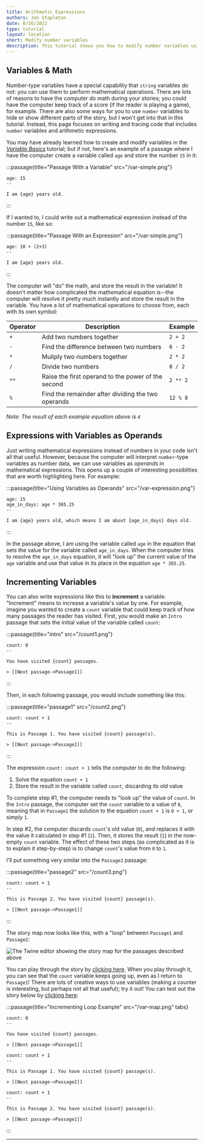 ```yaml
---
title: Arithmetic Expressions
authors: Jon Stapleton
date: 8/16/2022
type: tutorial
layout: location
short: Modify number variables
description: This tutorial shows you how to modify number variables using arithmetic expressions--lines of code that use mathematical operations to assign a variable a value. You'll learn how to write arithmetic expressions, increment variables, and use variables as operands in mathematical expressions.
---
```


<script>
    import Image from '$lib/components/Image.svelte'
</script>

## Variables & Math

Number-type variables have a special capability that `string` variables do not: you can use them to perform mathematical operations. There are lots of reasons to have the computer do math during your stories; you could have the computer keep track of a score (if the reader is playing a game), for example. There are also some ways for you to use `number` variables to hide or show different parts of the story, but I won't get into that in this tutorial. Instead, this page focuses on writing and tracing code that includes `number` variables and arithmetic expressions.

You may have already learned how to create and modify variables in the *[Variable Basics](/locations/variable-basics)* tutorial; but if not, here's an example of a passage where I have the computer create a variable called `age` and store the number `15` in it:

:::passage{title="Passage With a Variable" src="/var-simple.png"}
```
age: 15
--

I am {age} years old.
```
:::

If I wanted to, I could write out a mathematical expression instead of the number `15`, like so:

:::passage{title="Passage With an Expression" src="/var-simple.png"}
```
age: 10 + (2+3)
--

I am {age} years old.
```
:::

The computer will "do" the math, and store the result in the variable! It doesn't matter how complicated the mathematical equation is--the computer will resolve it pretty much instantly and store the result in the variable. You have a lot of mathematical operations to choose from, each with its own symbol:

| Operator | Description | Example |
| -------- | ----------- | ------- |
| `+` | Add two numbers together | `2 + 2` |
| `-` | Find the difference between two numbers | `6 - 2` |
| `*` | Muliply two numbers together | `2 * 2` |
| `/` | Divide two numbers | `8 / 2` |
| `**` | Raise the first operand to the power of the second | `2 ** 2` |
| `%` | Find the remainder after dividing the two operands | `12 % 8` |

*Note: The result of each example equation above is `4`*

## Expressions with Variables as Operands

Just writing mathematical expressions instead of numbers in your code isn't all that useful. However, because the computer will interpret `number`-type variables as number data, we can use variables as *operands* in mathematical expressions. This opens up a couple of interesting possibilties that are worth highlighting here. For example:

:::passage{title="Using Variables as Operands" src="/var-expression.png"}
```
age: 15
age_in_days: age * 365.25
--

I am {age} years old, which means I am about {age_in_days} days old.
```
:::

In the passage above, I am using the variable called `age` in the equation that sets the value for the variable called `age_in_days`. When the computer tries to resolve the `age_in_days` equation, it will "look up" the current value of the `age` variable and use that value in its place in the equation `age * 365.25`.

## Incrementing Variables

You can also write expressions like this to **increment** a variable. "Increment" means to increase a variable's value by one. For example, imagine you wanted to create a `count` variable that could keep track of how many passages the reader has visited. First, you would make an `Intro` passage that sets the initial value of the variable called `count`:

:::passage{title="intro" src="/count1.png"}
```
count: 0
--

You have visited {count} passages.

> [[Next passage->Passage1]]
```
:::

Then, in each following passage, you would include something like this:

:::passage{title="passage1" src="/count2.png"}
```
count: count + 1
--

This is Passage 1. You have visited {count} passage(s).

> [[Next passage->Passage2]]
```
:::

The expression `count: count + 1` tells the computer to do the following:

1. Solve the equation `count + 1`
2. Store the result in the variable called `count`, discarding its old value

To complete step #1, the computer needs to "look up" the value of `count`. In the `Intro` passage, the computer set the `count` variable to a value of `0`, meaning that in `Passage1` the solution to the equation `count + 1` is `0 + 1`, or simply `1`.

In step #2, the computer discards `count`'s old value (`0`), and replaces it with the value it calculated in step #1 (`1`). Then, it stores the result (`1`) in the now-empty `count` variable. The effect of these two steps (as complicated as it is to explain it step-by-step) is to change `count`'s value from `0` to `1`.

I'll put something very similar into the `Passage2` passage:

:::passage{title="passage2" src="/count3.png"}
```
count: count + 1
--

This is Passage 2. You have visited {count} passage(s).

> [[Next passage->Passage1]]
```
:::

The story map now looks like this, with a "loop" between `Passage1` and `Passage2`:

![The Twine editor showing the story map for the passages described above](/var-map.png)

You can play through the story by [clicking here](/examples/count). When you play through it, you can see that the `count` variable keeps going up, even as I return to `Passage1`! There are lots of creative ways to use variables (making a counter is interesting, but perhaps not all that useful); try it out! You can test out the story below by [clicking here](/examples/count):

<!-- TODO: <iframe src="/examples/count" title="A Twine story demonstrating incrementing variables"></iframe> -->

:::passage{title="Incrementing Loop Example" src="/var-map.png" tabs}
```intro
count: 0
--

You have visited {count} passages.

> [[Next passage->Passage1]]
```
```passage1
count: count + 1
--

This is Passage 1. You have visited {count} passage(s).

> [[Next passage->Passage2]]
```
```passage2
count: count + 1
--

This is Passage 2. You have visited {count} passage(s).

> [[Next passage->Passage1]]
```
:::

---